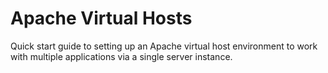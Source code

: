 # Apache Virtual Hosts

Quick start guide to setting up an Apache virtual host environment to work with multiple applications via a single server instance.
